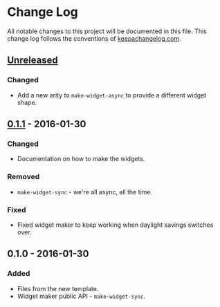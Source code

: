 # Change Log
All notable changes to this project will be documented in this file. This change log follows the conventions of [keepachangelog.com](http://keepachangelog.com/).

## [Unreleased][unreleased]
### Changed
- Add a new arity to `make-widget-async` to provide a different widget shape.

## [0.1.1] - 2016-01-30
### Changed
- Documentation on how to make the widgets.

### Removed
- `make-widget-sync` - we're all async, all the time.

### Fixed
- Fixed widget maker to keep working when daylight savings switches over.

## 0.1.0 - 2016-01-30
### Added
- Files from the new template.
- Widget maker public API - `make-widget-sync`.

[unreleased]: https://github.com/your-name/neurosway/compare/0.1.1...HEAD
[0.1.1]: https://github.com/your-name/neurosway/compare/0.1.0...0.1.1
